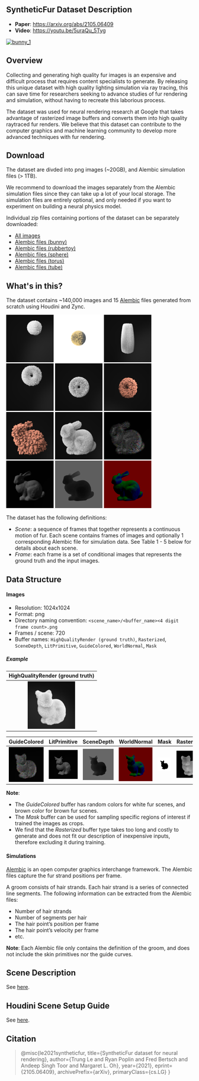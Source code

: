 ## SyntheticFur Dataset Description

- **Paper**: https://arxiv.org/abs/2105.06409
- **Video**: https://youtu.be/5uraQu_5Tyg

[<img src="images/dataset/bunny_gt.gif" alt="bunny_1" width = "512"/>](https://youtu.be/FNOddH3DXUk)

## Overview

Collecting and generating high quality fur images is an expensive and difficult
process that requires content specialists to generate. By releasing this unique
dataset with high quality lighting simulation via ray tracing, this can save
time for researchers seeking to advance studies of fur rendering and simulation,
without having to recreate this laborious process.

The dataset was used for neural rendering research at Google that takes
advantage of rasterized image buffers and converts them into high quality
raytraced fur renders. We believe that this dataset can contribute to the
computer graphics and machine learning community to develop more advanced
techniques with fur rendering.

## Download

The dataset are divded into png images (~20GB), and Alembic simulation files (> 1TB).

We recommend to download the images separately from the Alembic simulation files since they can take up a lot of your local storage. 
The simulation files are entirely optional, and only needed if you want to experiment on building a neural physics model.

Individual zip files containing portions of the dataset can be separately downloaded:

* [All images](https://storage.googleapis.com/magentadata/datasets/synthetic_fur/synthetic_fur_images.zip)
* [Alembic files
  (bunny)](https://storage.googleapis.com/magentadata/datasets/synthetic_fur/sim/synthetic_fur_bunny.zip)
* [Alembic files (rubbertoy)](https://storage.googleapis.com/magentadata/datasets/synthetic_fur/sim/synthetic_fur_rubbertoy.zip)
* [Alembic files (sphere)](https://storage.googleapis.com/magentadata/datasets/synthetic_fur/sim/synthetic_fur_sphere.zip)
* [Alembic files (torus)](https://storage.googleapis.com/magentadata/datasets/synthetic_fur/sim/synthetic_fur_torus.zip)
* [Alembic files (tube)](https://storage.googleapis.com/magentadata/datasets/synthetic_fur/sim/synthetic_fur_tube.zip)

## What's in this?

The dataset contains ~140,000 images and 15 [Alembic](https://www.alembic.io/)
files generated from scratch using Houdini and Zync.

<p float="left">
    <img src="images/dataset/sphere_3.png" alt="sphere_1" width = "128"/>
    <img src="images/dataset/sphere_hdri_capehill.png" alt="sphere_hdri_capehill" width = "128"/>
    <img src="images/dataset/tube_2.png" alt="tube_2" width = "128"/>
    <img src="images/dataset/torus_2.png" alt="torus_2" width = "128"/>
    <img src="images/dataset/torus_3.png" alt="torus_3" width = "128"/>
    <img src="images/dataset/torus_brown_1.png" alt="torus_brown_1" width = "128"/>
    <img src="images/dataset/bunny_brown_1.png" alt="bunny_brown_1" width = "128"/>
    <img src="images/dataset/bunny_1.png" alt="bunny_1" width = "128"/>
    <img src="images/dataset/bunny_GuideColored_1.png" alt="bunny_LitPrimitive_1" width = "128"/>
    <img src="images/dataset/bunny_LitPrimitve_1.png" alt="bunny_LitPrimitive_1" width = "128"/>
    <img src="images/dataset/bunny_SceneDepth_1.png" alt="bunny_SceneDepth_1" width = "128"/>
    <img src="images/dataset/bunny_WorldNormal_1.png" alt="bunny_SceneDepth_1" width = "128"/>
</p>

The dataset has the following definitions:

-   *Scene*: a sequence of frames that together represents a continuous motion
    of fur. Each scene contains frames of images and optionally 1 corresponding
    Alembic file for simulation data. See Table 1 - 5 below for details about
    each scene.
-   *Frame*: each frame is a set of conditional images that represents the
    ground truth and the input images.

## Data Structure

#### Images

-   Resolution: 1024x1024
-   Format: png
-   Directory naming convention: `<scene_name>/<buffer_name><4 digit frame
    count>.png`
-   Frames / scene: 720
-   Buffer names: `HighQualityRender (ground truth)`, `Rasterized`,
    `SceneDepth`, `LitPrimitive`, `GuideColored`, `WorldNormal`, `Mask`

##### Example

HighQualityRender (ground truth)                                       |
:--------------------------------------------------------------------: |
<img src="images/dataset/bunny_2.png" alt="bunny_2_gt" width = "128"/> |

GuideColored                                                                            | LitPrimitive                                                                                   | SceneDepth                                                                                 | WorldNormal                                                                                  | Mask                                                                          | Rasterized
:-------------------------------------------------------------------------------------: | :--------------------------------------------------------------------------------------------: | :----------------------------------------------------------------------------------------: | :------------------------------------------------------------------------------------------: | :---------------------------------------------------------------------------: | :--------:
<img src="images/dataset/bunny_GuideColored_2.png" alt="bunny_2_guides" width = "128"/> | <img src="images/dataset/bunny_LitPrimitive_2.png" alt="bunny_2_lit_primitive" width = "128"/> | <img src="images/dataset/bunny_SceneDepth_2.png" alt="bunny_2_scene_depth" width = "128"/> | <img src="images/dataset/bunny_WorldNormal_2.png" alt="bunny_2_world_normal" width = "128"/> | <img src="images/dataset/bunny_Mask_2.png" alt="bunny_2_mask" width = "128"/> | <img src="images/dataset/bunny_Rasterized_2.png" alt="bunny_2_rasterized" width = "128"/>

**Note**: 

- The *GuideColored* buffer has random colors for white fur scenes, and brown color for brown fur scenes.
- The *Mask* buffer can be used for sampling specific regions of
interest if trained the images as crops. 
- We find that the *Rasterized*
buffer type takes too long and costly to generate and does not fit our
description of inexpensive inputs, therefore excluding it during training.

#### Simulations

[Alembic](https://www.alembic.io/) is an open
computer graphics interchange framework. The Alembic files capture the fur strand positions per frame. 

A groom consists of hair strands. Each hair strand is a series of connected line
segments. The following information can be extracted from the Alembic files:

-   Number of hair strands
-   Number of segments per hair
-   The hair point’s position per frame
-   The hair point’s velocity per frame
-   etc.

**Note**: Each Alembic file only contains the definition of the groom, and does
not include the skin primitives nor the guide curves.

## Scene Description
See [here](docs/scene_description.md).

## Houdini Scene Setup Guide
See [here](docs/houdini_scene_setup_guide.md).

## Citation


> @misc{le2021syntheticfur,
>      title={SyntheticFur dataset for neural rendering}, 
>      author={Trung Le and Ryan Poplin and Fred Bertsch and Andeep Singh Toor and Margaret L. Oh},
>      year={2021},
>      eprint={2105.06409},
>      archivePrefix={arXiv},
>      primaryClass={cs.LG}
> }
